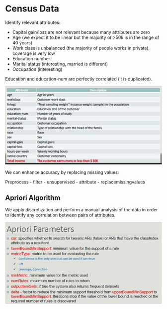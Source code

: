 # Census Data

Identify relevant attributes:

- Capital gain/loss are not relevant because many attributes are zero
- Age (we expect it to be linear but the majority of >50k is in the range of 40 years)
- Work class is unbalanced (the majority of people works in private), coverage is very low
- Education number 
- Marital status (interesting, married is different)
- Occupation (interesting)

Education and education-num are perfectly correlated (it is duplicated).

![](census.jpg)

We can enhance accuracy by replacing missing values:

Preprocess - filter - unsupervised - attribute - replacemissingvalues

## Apriori Algorithm

We apply discretization and perform a manual analysis of the data in order to identify any correlation between pairs of attributes.

![](apriori.jpg)

